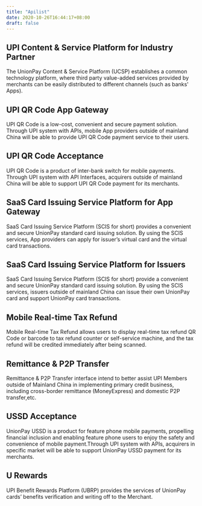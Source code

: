 ```yaml
---
title: "Apilist"
date: 2020-10-26T16:44:17+08:00
draft: false
---
```



## UPI Content & Service Platform for Industry Partner
The UnionPay Content & Service Platform (UCSP) establishes a common technology platform, where third party value-added services provided by merchants can be easily distributed to different channels (such as banks' Apps).

## UPI QR Code App Gateway
UPI QR Code is a low-cost, convenient and secure payment solution. Through UPI system with APIs, mobile App providers outside of mainland China will be able to provide UPI QR Code payment service to their users.

## UPI QR Code Acceptance
UPI QR Code is a product of inter-bank switch for mobile payments. Through UPI system with API Interfaces, acquirers outside of mainland China will be able to support UPI QR Code payment for its merchants.

## SaaS Card Issuing Service Platform for App Gateway
SaaS Card Issuing Service Platform (SCIS for short) provides a convenient and secure UnionPay standard card issuing solution. By using the SCIS services, App providers can apply for issuer’s virtual card and the virtual card transactions.

## SaaS Card Issuing Service Platform for Issuers
SaaS Card Issuing Service Platform (SCIS for short) provide a convenient and secure UnionPay standard card issuing solution. By using the SCIS services, issuers outside of mainland China can issue their own UnionPay card and support UnionPay card transactions.

## Mobile Real-time Tax Refund
Mobile Real-time Tax Refund allows users to display real-time tax refund QR Code or barcode to tax refund counter or self-service machine, and the tax refund will be credited immediately after being scanned.

## Remittance & P2P Transfer
Remittance & P2P Transfer interface intend to better assist UPI Members outside of Mainland China in implementing primary credit business, including cross-border remittance (MoneyExpress) and domestic P2P transfer,etc.

## USSD Acceptance
UnionPay USSD is a product for feature phone mobile payments, propelling financial inclusion and enabling feature phone users to enjoy the safety and convenience of mobile payment.Through UPI system with APIs, acquirers in specific market will be able to support UnionPay USSD payment for its merchants.

## U Rewards
UPI Benefit Rewards Platform (UBRP) provides the services of UnionPay cards’ benefits verification and writing off to the Merchant.

